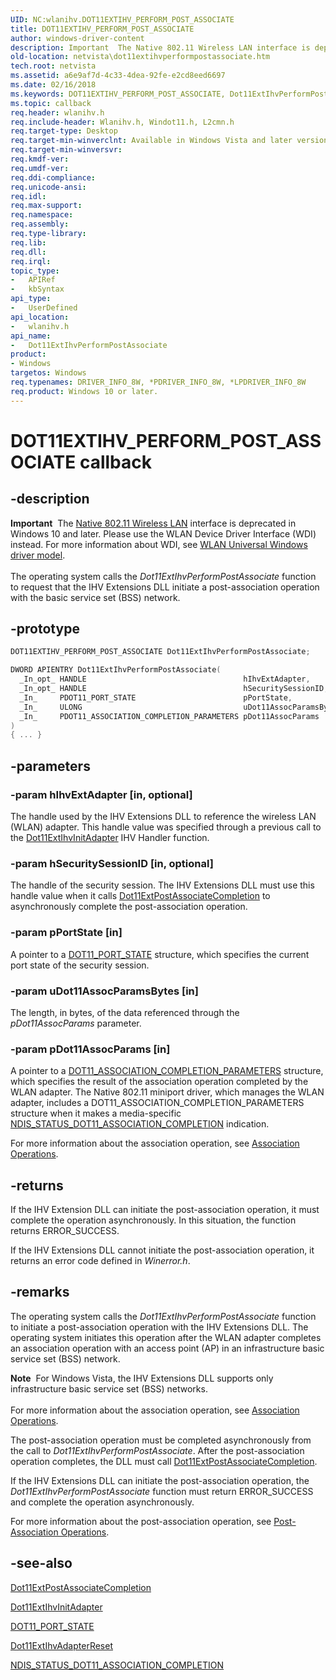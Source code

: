 ```yaml
---
UID: NC:wlanihv.DOT11EXTIHV_PERFORM_POST_ASSOCIATE
title: DOT11EXTIHV_PERFORM_POST_ASSOCIATE
author: windows-driver-content
description: Important  The Native 802.11 Wireless LAN interface is deprecated in Windows 10 and later.
old-location: netvista\dot11extihvperformpostassociate.htm
tech.root: netvista
ms.assetid: a6e9af7d-4c33-4dea-92fe-e2cd8eed6697
ms.date: 02/16/2018
ms.keywords: DOT11EXTIHV_PERFORM_POST_ASSOCIATE, Dot11ExtIhvPerformPostAssociate, Dot11ExtIhvPerformPostAssociate callback function [Network Drivers Starting with Windows Vista], Native_802.11_IHV_Ext_ecc5c19e-9fde-48a4-b3a7-6a1f94a20765.xml, netvista.dot11extihvperformpostassociate, wlanihv/Dot11ExtIhvPerformPostAssociate
ms.topic: callback
req.header: wlanihv.h
req.include-header: Wlanihv.h, Windot11.h, L2cmn.h
req.target-type: Desktop
req.target-min-winverclnt: Available in Windows Vista and later versions of the Windows operating   systems.
req.target-min-winversvr:
req.kmdf-ver:
req.umdf-ver:
req.ddi-compliance:
req.unicode-ansi:
req.idl:
req.max-support:
req.namespace:
req.assembly:
req.type-library:
req.lib:
req.dll:
req.irql:
topic_type:
-	APIRef
-	kbSyntax
api_type:
-	UserDefined
api_location:
-	wlanihv.h
api_name:
-	Dot11ExtIhvPerformPostAssociate
product:
- Windows
targetos: Windows
req.typenames: DRIVER_INFO_8W, *PDRIVER_INFO_8W, *LPDRIVER_INFO_8W
req.product: Windows 10 or later.
---
```


# DOT11EXTIHV_PERFORM_POST_ASSOCIATE callback


## -description


<div class="alert"><b>Important</b>  The <a href="https://msdn.microsoft.com/library/windows/hardware/ff560689">Native 802.11 Wireless LAN</a> interface is deprecated in Windows 10 and later. Please use the WLAN Device Driver Interface (WDI) instead. For more information about WDI, see <a href="https://msdn.microsoft.com/6EF92E34-7BC9-465E-B05D-2BCB29165A18">WLAN Universal Windows driver model</a>.</div><div> </div>The operating system calls the
  <i>Dot11ExtIhvPerformPostAssociate</i> function to request that the IHV Extensions DLL initiate a
  post-association operation with the basic service set (BSS) network.


## -prototype


```cpp
DOT11EXTIHV_PERFORM_POST_ASSOCIATE Dot11ExtIhvPerformPostAssociate;

DWORD APIENTRY Dot11ExtIhvPerformPostAssociate(
  _In_opt_ HANDLE                                   hIhvExtAdapter,
  _In_opt_ HANDLE                                   hSecuritySessionID,
  _In_     PDOT11_PORT_STATE                        pPortState,
  _In_     ULONG                                    uDot11AssocParamsBytes,
  _In_     PDOT11_ASSOCIATION_COMPLETION_PARAMETERS pDot11AssocParams
)
{ ... }
```


## -parameters




### -param hIhvExtAdapter [in, optional]

The handle used by the IHV Extensions DLL to reference the wireless LAN (WLAN) adapter. This
     handle value was specified through a previous call to the
     <a href="..\wlanihv\nc-wlanihv-dot11extihv_init_adapter.md">Dot11ExtIhvInitAdapter</a> IHV
     Handler function.


### -param hSecuritySessionID [in, optional]

The handle of the security session. The IHV Extensions DLL must use this handle value when it
     calls
     <a href="..\wlanihv\nc-wlanihv-dot11ext_post_associate_completion.md">
     Dot11ExtPostAssociateCompletion</a> to asynchronously complete the post-association operation.


### -param pPortState [in]

A pointer to a
     <a href="..\wlclient\ns-wlclient-_dot11_port_state.md">DOT11_PORT_STATE</a> structure, which
     specifies the current port state of the security session.


### -param uDot11AssocParamsBytes [in]

The length, in bytes, of the data referenced through the
     <i>pDot11AssocParams</i> parameter.


### -param pDot11AssocParams [in]

A pointer to a
     <a href="..\windot11\ns-windot11-dot11_association_completion_parameters.md">
     DOT11_ASSOCIATION_COMPLETION_PARAMETERS</a> structure, which specifies the result of the association
     operation completed by the WLAN adapter. The Native 802.11 miniport driver, which manages the WLAN
     adapter, includes a DOT11_ASSOCIATION_COMPLETION_PARAMETERS structure when it makes a media-specific
     <a href="https://docs.microsoft.com/windows-hardware/drivers/network/ndis-status-dot11-association-completion">
     NDIS_STATUS_DOT11_ASSOCIATION_COMPLETION</a> indication.


For more information about the association operation, see
     <a href="https://msdn.microsoft.com/04e97ea1-fe4b-471e-a7be-b5aa3ee88edc">Association Operations</a>.


## -returns



If the IHV Extension DLL can initiate the post-association operation, it must complete the operation
      asynchronously. In this situation, the function returns ERROR_SUCCESS.

If the IHV Extensions DLL cannot initiate the post-association operation, it returns an error code
      defined in
      <i>Winerror.h</i>.




## -remarks



The operating system calls the
    <i>Dot11ExtIhvPerformPostAssociate</i> function to initiate a post-association operation with the IHV
    Extensions DLL. The operating system initiates this operation after the WLAN adapter completes an
    association operation with an access point (AP) in an infrastructure basic service set (BSS) network.

<div class="alert"><b>Note</b>  For Windows Vista, the IHV Extensions DLL supports only infrastructure basic
    service set (BSS) networks.</div>
<div> </div>
For more information about the association operation, see
    <a href="https://msdn.microsoft.com/04e97ea1-fe4b-471e-a7be-b5aa3ee88edc">Association Operations</a>.

The post-association operation must be completed asynchronously from the call to
    <i>Dot11ExtIhvPerformPostAssociate</i>. After the post-association operation completes, the DLL must call
    <a href="..\wlanihv\nc-wlanihv-dot11ext_post_associate_completion.md">
    Dot11ExtPostAssociateCompletion</a>.

If the IHV Extensions DLL can initiate the post-association operation, the
    <i>Dot11ExtIhvPerformPostAssociate</i> function must return ERROR_SUCCESS and complete the operation
    asynchronously.

For more information about the post-association operation, see
    <a href="https://docs.microsoft.com/windows-hardware/drivers/network/post-association-operations">Post-Association Operations</a>.




## -see-also

<a href="..\wlanihv\nc-wlanihv-dot11ext_post_associate_completion.md">
   Dot11ExtPostAssociateCompletion</a>



<a href="..\wlanihv\nc-wlanihv-dot11extihv_init_adapter.md">Dot11ExtIhvInitAdapter</a>



<a href="..\wlclient\ns-wlclient-_dot11_port_state.md">DOT11_PORT_STATE</a>



<a href="..\wlanihv\nc-wlanihv-dot11extihv_adapter_reset.md">Dot11ExtIhvAdapterReset</a>



<a href="https://docs.microsoft.com/windows-hardware/drivers/network/ndis-status-dot11-association-completion">
   NDIS_STATUS_DOT11_ASSOCIATION_COMPLETION</a>



 

 


